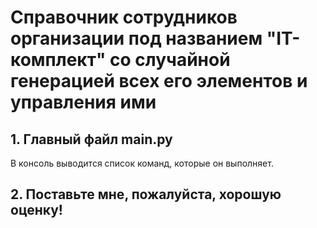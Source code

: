 # Справочник сотрудников организации под названием "IT-комплект" со случайной генерацией всех его элементов и управления ими

## 1. Главный файл main.py

В консоль выводится список команд, которые он выполняет.

## 2. Поставьте мне, пожалуйста, хорошую оценку!
